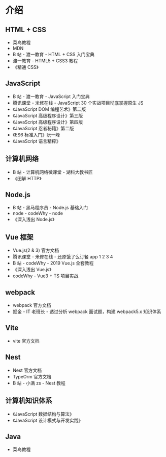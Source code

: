 # 介绍

## HTML + CSS

- 菜鸟教程
- MDN
- B 站 - 渡一教育 - HTML + CSS 入门宝典
- 渡一教育 - HTML5 + CSS3 教程
- 《精通 CSS》

## JavaScript

- B 站 - 渡一教育 - JavaScript 入门宝典
- 腾讯课堂 - 米修在线 - JavaScript 30 个实战项目彻底掌握原生 JS
- 《JavaScript DOM 编程艺术》第二版
- 《JavaScript 高级程序设计》第三版
- 《JavaScript 高级程序设计》第四版
- 《JavaScript 忍者秘籍》第二版
- 《ES6 标准入门》阮一峰
- 《JavaScript 语言精粹》

## 计算机网络

- B 站 - 计算机网络微课堂 - 湖科大教书匠
- 《图解 HTTP》

## Node.js

- B 站 - 黑马程序员 - Node.js 基础入门
- node - codeWhy - node
- 《深入浅出 Node.js》

## Vue 框架

- Vue.js(2 & 3) 官方文档
- 腾讯课堂 - 米修在线 - 还原饿了么订餐 app 1 2 3 4
- B 站 - codeWhy - 2019 Vue.js 全套教程
- 《深入浅出 Vue.js》
- codeWhy - Vue3 + TS 项目实战

## webpack

- webpack 官方文档
- 掘金 - IT 老班长 - 透过分析 webpack 面试题，构建 webpack5.x 知识体系

## Vite

- vite 官方文档

## Nest

- Nest 官方文档
- TypeOrm 官方文档
- B 站 - 小满 zs - Nest 教程

## 计算机知识体系

- 《JavaScript 数据结构与算法》
- 《JavaScript 设计模式与开发实践》

## Java

- 菜鸟教程
